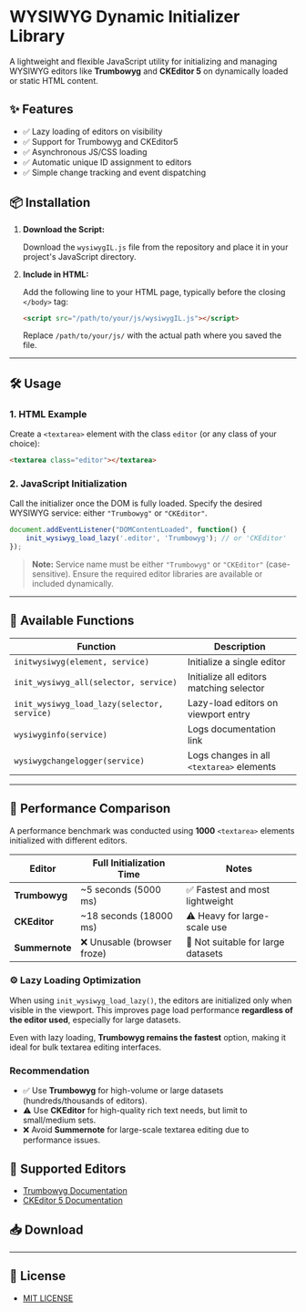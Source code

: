 # WYSIWYG Dynamic Initializer Library

A lightweight and flexible JavaScript utility for initializing and managing WYSIWYG editors like **Trumbowyg** and **CKEditor 5** on dynamically loaded or static HTML content.

## ✨ Features

- ✅ Lazy loading of editors on visibility
- ✅ Support for Trumbowyg and CKEditor5
- ✅ Asynchronous JS/CSS loading
- ✅ Automatic unique ID assignment to editors
- ✅ Simple change tracking and event dispatching

## 📦 Installation

1. **Download the Script:**

   Download the `wysiwygIL.js` file from the repository and place it in your project's JavaScript directory.

2. **Include in HTML:**

   Add the following line to your HTML page, typically before the closing `</body>` tag:

   ```html
   <script src="/path/to/your/js/wysiwygIL.js"></script>
   ```

   Replace `/path/to/your/js/` with the actual path where you saved the file.

---

## 🛠 Usage

### 1. HTML Example

Create a `<textarea>` element with the class `editor` (or any class of your choice):

```html
<textarea class="editor"></textarea>
```

### 2. JavaScript Initialization

Call the initializer once the DOM is fully loaded. Specify the desired WYSIWYG service: either `"Trumbowyg"` or `"CKEditor"`.

```javascript
document.addEventListener("DOMContentLoaded", function() {
    init_wysiwyg_load_lazy('.editor', 'Trumbowyg'); // or 'CKEditor'
});
```

> **Note:** Service name must be either `"Trumbowyg"` or `"CKEditor"` (case-sensitive). Ensure the required editor libraries are available or included dynamically.

---

## 🔧 Available Functions

| Function                             | Description                                  |
|--------------------------------------|----------------------------------------------|
| `initwysiwyg(element, service)`      | Initialize a single editor                   |
| `init_wysiwyg_all(selector, service)`| Initialize all editors matching selector     |
| `init_wysiwyg_load_lazy(selector, service)` | Lazy-load editors on viewport entry  |
| `wysiwyginfo(service)`               | Logs documentation link                      |
| `wysiwygchangelogger(service)`       | Logs changes in all `<textarea>` elements    |

---

## 🚀 Performance Comparison

A performance benchmark was conducted using **1000** `<textarea>` elements initialized with different editors.

| Editor       | Full Initialization Time | Notes |
|--------------|--------------------------|-------|
| **Trumbowyg** | ~5 seconds (5000 ms)     | ✅ Fastest and most lightweight |
| **CKEditor** | ~18 seconds (18000 ms)    | ⚠️ Heavy for large-scale use |
| **Summernote** | ❌ Unusable (browser froze) | 🚫 Not suitable for large datasets |

### ⚙ Lazy Loading Optimization

When using `init_wysiwyg_load_lazy()`, the editors are initialized only when visible in the viewport. This improves page load performance **regardless of the editor used**, especially for large datasets.

Even with lazy loading, **Trumbowyg remains the fastest** option, making it ideal for bulk textarea editing interfaces.

### Recommendation

- ✅ Use **Trumbowyg** for high-volume or large datasets (hundreds/thousands of editors).
- ⚠️ Use **CKEditor** for high-quality rich text needs, but limit to small/medium sets.
- ❌ Avoid **Summernote** for large-scale textarea editing due to performance issues.


## 🔗 Supported Editors

- [Trumbowyg Documentation](https://alex-d.github.io/Trumbowyg/documentation/)
- [CKEditor 5 Documentation](https://ckeditor.com/docs/ckeditor5/latest/index.html)

## 📥 Download



---

## 📄 License

- [MIT LICENSE]()
